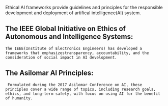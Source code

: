 Ethical AI frameworks provide guidelines and principles for the responsible development and deployment of artifical intelligence(AI) system.

## The IEEE Global Initiative on Ethics of Autonomous and Intelligence Systems:
    The IEEE(Institute of Electronics Engineers) has developed a frameworks that emphasizestransparency, accountability, and the consideration of social impact in AI development.

## The Asilomar AI Principles:
     Formulated during the 2017 Asilomar Conference on AI, these principles cover a wide range of topics, including research goals, ethics, and long-term safety, with focus on using AI for the benefit of humanity.

